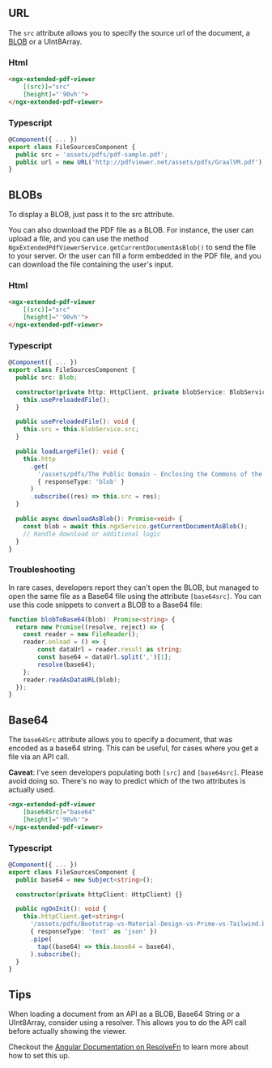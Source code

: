 ## URL

The `src` attribute allows you to specify the source url of the document, a [BLOB](#blobs) or a UInt8Array. 

### Html

```html
<ngx-extended-pdf-viewer 
    [(src)]="src"
    [height]="'90vh'">
</ngx-extended-pdf-viewer>
```

### Typescript
```ts
@Component({ ... })
export class FileSourcesComponent {
  public src = 'assets/pdfs/pdf-sample.pdf';
  public url = new URL('http://pdfviewer.net/assets/pdfs/GraalVM.pdf');
}
```

## BLOBs

To display a BLOB, just pass it to the src attribute.

You can also download the PDF file as a BLOB. For instance, the user can upload a file, and you can use the method `NgxExtendedPdfViewerService.getCurrentDocumentAsBlob()` to send the file to your server. Or the user can fill a form embedded in the PDF file, and you can download the file containing the user's input.

### Html

```html
<ngx-extended-pdf-viewer 
    [(src)]="src"
    [height]="'90vh'">
</ngx-extended-pdf-viewer>
```

### Typescript
```ts
@Component({ ... })
export class FileSourcesComponent {
  public src: Blob;

  constructor(private http: HttpClient, private blobService: BlobService, private ngxService: NgxExtendedPdfViewerService) {
    this.usePreloadedFile();
  }

  public usePreloadedFile(): void {
    this.src = this.blobService.src;
  }

  public loadLargeFile(): void {
    this.http
      .get(
        '/assets/pdfs/The Public Domain - Enclosing the Commons of the Mind.pdf',
        { responseType: 'blob' }
      )
      .subscribe((res) => this.src = res);
  }

  public async downloadAsBlob(): Promise<void> {
    const blob = await this.ngxService.getCurrentDocumentAsBlob();
    // Handle download or additional logic
  }
}
```

### Troubleshooting

In rare cases, developers report they can't open the BLOB, but managed to open the same file as a Base64 file using the attribute `[base64src]`. You can use this code snippets to convert a BLOB to a Base64 file:

```ts
function blobToBase64(blob): Promise<string> {
  return new Promise((resolve, reject) => {
    const reader = new FileReader();
    reader.onload = () => {
        const dataUrl = reader.result as string;
        const base64 = dataUrl.split(',')[1];
        resolve(base64);
    };
    reader.readAsDataURL(blob);
  });
}
```

## Base64

The `base64Src` attribute allows you to specify a document, that was encoded as a base64 string. This can be useful, for cases where you get a file via an API call.

**Caveat**: I've seen developers populating both `[src]` and `[base64src]`. Please avoid doing so. There's no way to predict which of the two attributes is actually used.

```html
<ngx-extended-pdf-viewer
    [base64Src]="base64"
    [height]="'90vh'">
</ngx-extended-pdf-viewer>
```

### Typescript
```ts
@Component({ ... })
export class FileSourcesComponent {
  public base64 = new Subject<string>();

  constructor(private httpClient: HttpClient) {}

  public ngOnInit(): void {
    this.httpClient.get<string>(
      '/assets/pdfs/Bootstrap-vs-Material-Design-vs-Prime-vs-Tailwind.base64.txt',
      { responseType: 'text' as 'json' })
      .pipe(
        tap((base64) => this.base64 = base64),
      ).subscribe();
  }
}
```

## Tips

When loading a document from an API as a BLOB, Base64 String or a UInt8Array, consider using a resolver. This allows you to do the API call before actually showing the viewer.

Checkout the [Angular Documentation on ResolveFn](https://angular.dev/api/router/ResolveFn?tab=api) to learn more about how to set this up.
